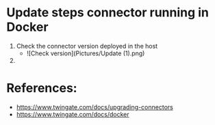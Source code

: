 # Update steps connector running in Docker

1. Check the connector version deployed in the host
   * ![Check version](Pictures/Update (1).png)
3. 


# References:
- https://www.twingate.com/docs/upgrading-connectors
- https://www.twingate.com/docs/docker
